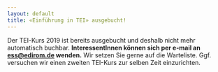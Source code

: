 ```yaml
---
layout: default 
title: «Einführung in TEI» ausgebucht!
---
```


Der TEI-Kurs 2019 ist bereits ausgebucht und deshalb nicht mehr automatisch
buchbar. **InteressentInnen können sich per e-mail an ess@edirom.de wenden.**
Wir setzen Sie gerne auf die Warteliste. Ggf. versuchen wir einen zweiten
TEI-Kurs zur selben Zeit einzurichten.
